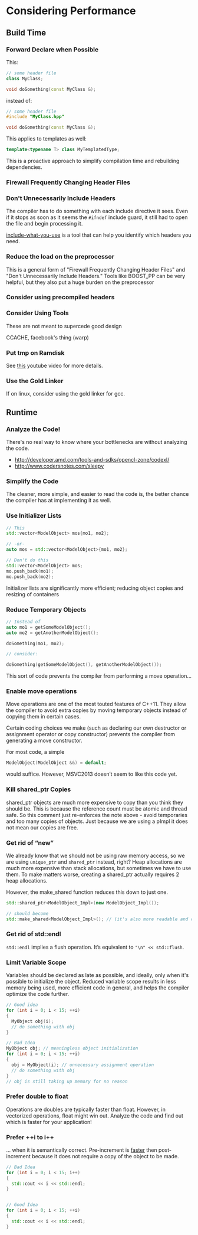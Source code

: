 # Considering Performance

## Build Time



### Forward Declare when Possible

This:

```cpp
// some header file
class MyClass;

void doSomething(const MyClass &);
```

instead of:

```cpp
// some header file
#include "MyClass.hpp"

void doSomething(const MyClass &);
```


This applies to templates as well:

```cpp
template<typename T> class MyTemplatedType;
```

This is a proactive approach to simplify compilation time and rebuilding dependencies.

### Firewall Frequently Changing Header Files



### Don't Unnecessarily Include Headers

The compiler has to do something with each include directive it sees. Even if it stops as soon as it seems the `#ifndef` include guard, it still had to open the file and begin processing it.

[include-what-you-use](https://code.google.com/p/include-what-you-use) is a tool that can help you identify which headers you need.

### Reduce the load on the preprocessor

This is a general form of "Firewall Frequently Changing Header Files" and "Don't Unnecessarily Include Headers." Tools like BOOST_PP can be very helpful, but they also put a huge burden on the preprocessor

### Consider using precompiled headers

### Consider Using Tools

These are not meant to supercede good design

CCACHE, facebook's thing (warp)

### Put tmp on Ramdisk

See [this](https://www.youtube.com/watch?v=t4M3yG1dWho) youtube video for more details.

### Use the Gold Linker

If on linux, consider using the gold linker for gcc.

## Runtime

### Analyze the Code!

There's no real way to know where your bottlenecks are without analyzing the code.

 * http://developer.amd.com/tools-and-sdks/opencl-zone/codexl/
 * http://www.codersnotes.com/sleepy

### Simplify the Code

The cleaner, more simple, and easier to read the code is, the better chance the compiler has at implementing it as well.

### Use Initializer Lists


```c++
// This
std::vector<ModelObject> mos{mo1, mo2};

// -or-
auto mos = std::vector<ModelObject>{mo1, mo2};
```

```c++
// Don't do this
std::vector<ModelObject> mos;
mo.push_back(mo1);
mo.push_back(mo2);
```

Initializer lists are significantly more efficient; reducing object copies and resizing of containers

### Reduce Temporary Objects

```c++
// Instead of
auto mo1 = getSomeModelObject();
auto mo2 = getAnotherModelObject();

doSomething(mo1, mo2);
```

```c++
// consider:

doSomething(getSomeModelObject(), getAnotherModelObject());
```

This sort of code prevents the compiler from performing a move operation…

### Enable move operations

Move operations are one of the most touted features of C++11. They allow the compiler to avoid extra copies by moving temporary objects instead of copying them in certain cases.

Certain coding choices we make (such as declaring our own destructor or assignment operator or copy constructor) prevents the compiler from generating a move constructor.

For most code, a simple

```c++
ModelObject(ModelObject &&) = default;
```

would suffice. However, MSVC2013 doesn’t seem to like this code yet. 

### Kill shared_ptr Copies

shared_ptr objects are much more expensive to copy than you think they should be. This is because the reference count must be atomic and thread safe. So this comment just re-enforces the note above - avoid temporaries and too many copies of objects. Just because we are using a pImpl it does not mean our copies are free.

### Get rid of “new”

We already know that we should not be using raw memory access, so we are using `unique_ptr` and `shared_ptr` instead, right?
Heap allocations are much more expensive than stack allocations, but sometimes we have to use them. To make matters worse, creating a shared_ptr actually requires 2 heap allocations.

However, the make_shared function reduces this down to just one.

```c++
std::shared_ptr<ModelObject_Impl>(new ModelObject_Impl());

// should become
std::make_shared<ModelObject_Impl>(); // (it's also more readable and concise)
```

### Get rid of std::endl

`std::endl` implies a flush operation. It’s equivalent to `"\n" << std::flush`. 


### Limit Variable Scope

Variables should be declared as late as possible, and ideally, only when it's possible to initialize the object. Reduced variable scope results in less memory being used, more efficient code in general, and helps the compiler optimize the code further.

```c++
// Good idea
for (int i = 0; i < 15; ++i)
{
  MyObject obj(i);
  // do something with obj
}

// Bad Idea
MyObject obj; // meaningless object initialization
for (int i = 0; i < 15; ++i)
{
  obj = MyObject(i); // unnecessary assignment operation
  // do something with obj
}
// obj is still taking up memory for no reason
```

### Prefer double to float

Operations are doubles are typically faster than float. However, in vectorized operations, float might win out. Analyze the code and find out which is faster for your application!


### Prefer ++i to i++
... when it is semantically correct. Pre-increment is [faster](http://blog2.emptycrate.com/content/why-i-faster-i-c) then post-increment because it does not require a copy of the object to be made.

```cpp
// Bad Idea
for (int i = 0; i < 15; i++)
{
  std::cout << i << std::endl;
}


// Good Idea
for (int i = 0; i < 15; ++i)
{
  std::cout << i << std::endl;
}

```


